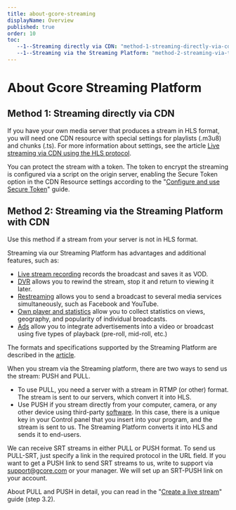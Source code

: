 ```yaml
---
title: about-gcore-streaming
displayName: Overview
published: true
order: 10
toc:
   --1--Streaming directly via CDN: "method-1-streaming-directly-via-cdn"
   --1--Streaming via the Streaming Platform: "method-2-streaming-via-the-streaming-platform-with-cdn"
---
```

# About Gcore Streaming Platform  

## Method 1: Streaming directly via CDN

If you have your own media server that produces a stream in HLS format, you will need one CDN resource with special settings for playlists (.m3u8) and chunks (.ts). For more information about settings, see the article <a href="https://gcore.com/docs/cdn/cdn-resource-options/configure-live-streams-and-video-delivery-via-cdn-only-for-paid-tariffs" target="_blank">Live streaming via CDN using the HLS protocol</a>.

You can protect the stream with a token. The token to encrypt the streaming is configured via a script on the origin server, enabling the Secure Token option in the CDN Resource settings according to the "<a href="https://gcore.com/docs/cdn/cdn-resource-options/security/use-a-secure-token/configure-and-use-secure-token" target="_blank">Configure and use Secure Token</a>" guide.

## Method 2: Streaming via the Streaming Platform with CDN

Use this method if a stream from your server is not in HLS format.

Streaming via our Streaming Platform has advantages and additional features, such as:

*   <a href="https://gcore.com/docs/streaming-platform/live-streaming/record-your-live-streams-and-save-them-as-videos" target="_blank">Live stream recording</a> records the broadcast and saves it as VOD.
*   <a href="https://gcore.com/docs/streaming-platform/live-streaming/pause-and-rewind-the-live-streams" target="_blank">DVR</a> allows you to rewind the stream, stop it and return to viewing it later.
*   <a href="https://gcore.com/docs/streaming-platform/live-streaming/create-and-configure-a-restream-to-social-media" target="_blank">Restreaming</a> allows you to send a broadcast to several media services simultaneously, such as Facebook and YouTube.
*   <a href="https://gcore.com/docs/streaming-platform/extra-features/customize-appearance-of-the-built-in-player" target="_blank">Own player and statistics</a> allow you to collect statistics on views, geography, and popularity of individual broadcasts.
*   <a href="https://gcore.com/docs/streaming-ptatform/extra-features/add-monetization-to-your-live-streams-and-videos" target="_blank">Ads</a> allow you to integrate advertisements into a video or broadcast using five types of playback (pre-roll, mid-roll, etc.)

The formats and specifications supported by the Streaming Platform are described in the <a href="https://gcore.com/docs/streaming-platform/live-streams-and-videos-protocols-and-codecs/what-initial-parameters-of-your-live-streams-and-videos-we-can-accept" target="_blank">article</a>.

When you stream via the Streaming platform, there are two ways to send us the stream: PUSH and PULL.

- To use PULL, you need a server with a stream in RTMP (or other) format. The stream is sent to our servers, which convert it into HLS.
- Use PUSH if you stream directly from your computer, camera, or any other device using third-party <a href="https://gcore.com/docs/streaming-platform/live-streaming/push-live-streams-software/push-live-streams-via-obs" target="_blank">software</a>. In this case, there is a unique key in your Control panel that you insert into your program, and the stream is sent to us. The Streaming Platform converts it into HLS and sends it to end-users.

We can receive SRT streams in either PULL or PUSH format. To send us PULL-SRT, just specify a link in the required protocol in the URL field. If you want to get a PUSH link to send SRT streams to us, write to support via [support@gcore.com](mailto:support@gcore.com) or your manager. We will set up an SRT-PUSH link on your account.

About PULL and PUSH in detail, you can read in the "<a href="https://gcore.com/docs/streaming-platform/live-streaming/create-a-live-stream" target="_blank">Create a live stream</a>" guide (step 3.2).